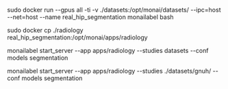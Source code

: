 sudo docker run --gpus all -ti -v ./datasets:/opt/monai/datasets/ --ipc=host --net=host --name real_hip_segmentation monailabel bash

sudo docker cp ./radiology real_hip_segmentation:/opt/monai/apps/radiology

monailabel start_server --app apps/radiology --studies datasets --conf models segmentation

monailabel start_server --app apps/radiology --studies ./datasets/gnuh/ --conf models segmentation
